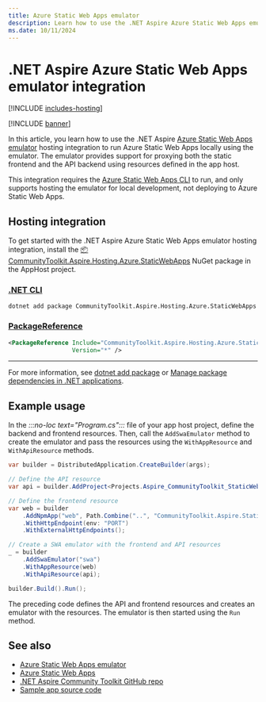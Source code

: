 ```yaml
---
title: Azure Static Web Apps emulator
description: Learn how to use the .NET Aspire Azure Static Web Apps emulator integration to run Azure Static Web Apps locally using the emulator.
ms.date: 10/11/2024
---
```


# .NET Aspire Azure Static Web Apps emulator integration

[!INCLUDE [includes-hosting](../includes/includes-hosting.md)]

[!INCLUDE [banner](includes/banner.md)]

In this article, you learn how to use the .NET Aspire [Azure Static Web Apps emulator](/azure/static-web-apps/local-development) hosting integration to run Azure Static Web Apps locally using the emulator. The emulator provides support for proxying both the static frontend and the API backend using resources defined in the app host.

This integration requires the [Azure Static Web Apps CLI](/azure/static-web-apps/local-development#get-started) to run, and only supports hosting the emulator for local development, not deploying to Azure Static Web Apps.

## Hosting integration

To get started with the .NET Aspire Azure Static Web Apps emulator hosting integration, install the [📦 CommunityToolkit.Aspire.Hosting.Azure.StaticWebApps](https://dev.azure.com/dotnet/CommunityToolkit/_artifacts/feed/CommunityToolkit-MainLatest/NuGet/CommunityToolkit.Aspire.Hosting.Azure.StaticWebApps) NuGet package in the AppHost project.

### [.NET CLI](#tab/dotnet-cli)

```dotnetcli
dotnet add package CommunityToolkit.Aspire.Hosting.Azure.StaticWebApps
```

### [PackageReference](#tab/package-reference)

```xml
<PackageReference Include="CommunityToolkit.Aspire.Hosting.Azure.StaticWebApps"
                  Version="*" />
```

---

For more information, see [dotnet add package](/dotnet/core/tools/dotnet-add-package) or [Manage package dependencies in .NET applications](/dotnet/core/tools/dependencies).

## Example usage

In the _:::no-loc text="Program.cs":::_ file of your app host project, define the backend and frontend resources. Then, call the `AddSwaEmulator` method to create the emulator and pass the resources using the `WithAppResource` and `WithApiResource` methods.

```csharp
var builder = DistributedApplication.CreateBuilder(args);

// Define the API resource
var api = builder.AddProject<Projects.Aspire_CommunityToolkit_StaticWebApps_ApiApp>("api");

// Define the frontend resource
var web = builder
    .AddNpmApp("web", Path.Combine("..", "CommunityToolkit.Aspire.StaticWebApps.WebApp"), "dev")
    .WithHttpEndpoint(env: "PORT")
    .WithExternalHttpEndpoints();

// Create a SWA emulator with the frontend and API resources
_ = builder
    .AddSwaEmulator("swa")
    .WithAppResource(web)
    .WithApiResource(api);

builder.Build().Run();
```

The preceding code defines the API and frontend resources and creates an emulator with the resources. The emulator is then started using the `Run` method.

## See also

- [Azure Static Web Apps emulator](/azure/static-web-apps/local-development)
- [Azure Static Web Apps](/azure/static-web-apps/)
- [.NET Aspire Community Toolkit GitHub repo](https://github.com/CommunityToolkit/Aspire)
- [Sample app source code](https://github.com/CommunityToolkit/Aspire/tree/main/examples/swa)
